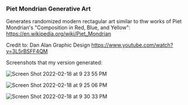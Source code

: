### Piet Mondrian Generative Art

Generates randomized modern rectagular art similar to thw works of Piet Mondrian's "Composition in Red, Blue, and Yellow": 
https://en.wikipedia.org/wiki/Piet_Mondrian 

Credit to: 
Dan Alan Graphic Design
https://www.youtube.com/watch?v=3L5rBSFF4QM

Screenshots that my version generated:

![Screen Shot 2022-02-18 at 9 23 55 PM](https://user-images.githubusercontent.com/74201038/154782449-724543c7-6103-4de8-993c-526873384807.png)

![Screen Shot 2022-02-18 at 9 25 06 PM](https://user-images.githubusercontent.com/74201038/154782477-fc938f7c-749b-4ff0-b49b-fcd6e05b91c4.png)

![Screen Shot 2022-02-18 at 9 30 33 PM](https://user-images.githubusercontent.com/74201038/154782634-bc2074ba-25cd-475e-8070-9f29e45642d2.png)
